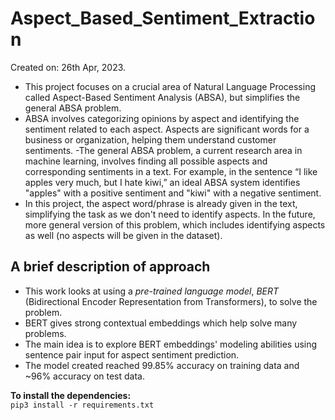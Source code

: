 # Aspect_Based_Sentiment_Extraction
Created on: 26th Apr, 2023.

- This project focuses on a crucial area of Natural Language Processing called Aspect-Based Sentiment Analysis (ABSA), but simplifies the general ABSA problem.
- ABSA involves categorizing opinions by aspect and identifying the sentiment related to each aspect. Aspects are significant words for a business or organization, helping them understand customer sentiments.
-The general ABSA problem, a current research area in machine learning, involves finding all possible aspects and corresponding sentiments in a text. For example, in the sentence “I like apples very much, but I hate kiwi,” an ideal ABSA system identifies "apples" with a positive sentiment and "kiwi" with a negative sentiment.
- In this project, the aspect word/phrase is already given in the text, simplifying the task as we don't need to identify aspects. In the future, more general version of this problem, which includes identifying aspects as well (no aspects will be given in the dataset).

## A brief description of approach
- This work looks at using a *pre-trained language model*, *BERT* (Bidirectional Encoder Representation from Transformers), to solve the problem.
- BERT gives strong contextual embeddings which help solve many problems.
- The main idea is to explore BERT embeddings' modeling abilities using sentence pair input for aspect sentiment prediction.
- The model created reached 99.85% accuracy on training data and ~96% accuracy on test data.


**To install the dependencies:** <br>
```pip3 install -r requirements.txt```






